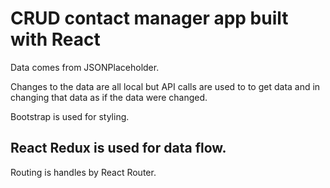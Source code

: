 # CRUD contact manager app built with React

Data comes from JSONPlaceholder.

Changes to the data are all local but API calls are used to to get data and in changing that data as if the data were changed.

Bootstrap is used for styling.

## React Redux is used for data flow.

Routing is handles by React Router.
